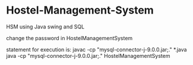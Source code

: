 # Hostel-Management-System
HSM using Java swing and SQL

change the password in HostelManagementSystem

statement for execution is:
javac -cp "mysql-connector-j-9.0.0.jar;." *.java  
java -cp "mysql-connector-j-9.0.0.jar;." HostelManagementSystem
